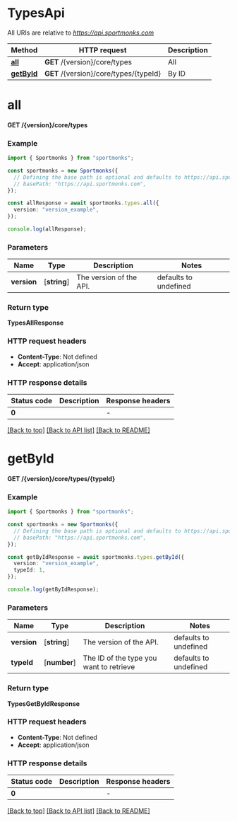 # TypesApi

All URIs are relative to *https://api.sportmonks.com*

Method | HTTP request | Description
------------- | ------------- | -------------
[**all**](TypesApi.md#all) | **GET** /{version}/core/types | All
[**getById**](TypesApi.md#getById) | **GET** /{version}/core/types/{typeId} | By ID


# **all**

#### **GET** /{version}/core/types


### Example


```typescript
import { Sportmonks } from "sportmonks";

const sportmonks = new Sportmonks({
  // Defining the base path is optional and defaults to https://api.sportmonks.com
  // basePath: "https://api.sportmonks.com",
});

const allResponse = await sportmonks.types.all({
  version: "version_example",
});

console.log(allResponse);
```


### Parameters

Name | Type | Description  | Notes
------------- | ------------- | ------------- | -------------
 **version** | [**string**] | The version of the API. | defaults to undefined


### Return type

**TypesAllResponse**

### HTTP request headers

 - **Content-Type**: Not defined
 - **Accept**: application/json


### HTTP response details
| Status code | Description | Response headers |
|-------------|-------------|------------------|
**0** |  |  -  |

[[Back to top]](#) [[Back to API list]](../README.md#documentation-for-api-endpoints) [[Back to README]](../README.md)

# **getById**

#### **GET** /{version}/core/types/{typeId}


### Example


```typescript
import { Sportmonks } from "sportmonks";

const sportmonks = new Sportmonks({
  // Defining the base path is optional and defaults to https://api.sportmonks.com
  // basePath: "https://api.sportmonks.com",
});

const getByIdResponse = await sportmonks.types.getById({
  version: "version_example",
  typeId: 1,
});

console.log(getByIdResponse);
```


### Parameters

Name | Type | Description  | Notes
------------- | ------------- | ------------- | -------------
 **version** | [**string**] | The version of the API. | defaults to undefined
 **typeId** | [**number**] | The ID of the type you want to retrieve | defaults to undefined


### Return type

**TypesGetByIdResponse**

### HTTP request headers

 - **Content-Type**: Not defined
 - **Accept**: application/json


### HTTP response details
| Status code | Description | Response headers |
|-------------|-------------|------------------|
**0** |  |  -  |

[[Back to top]](#) [[Back to API list]](../README.md#documentation-for-api-endpoints) [[Back to README]](../README.md)


